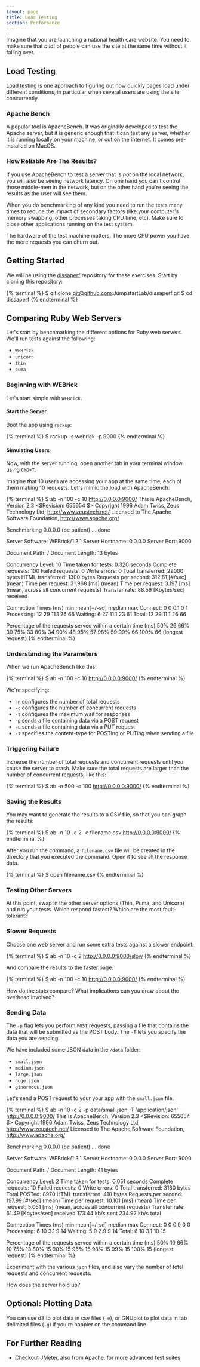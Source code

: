 ```yaml
---
layout: page
title: Load Testing
section: Performance
---
```


Imagine that you are launching a national health care website. You need to make sure that *a lot* of people can use the site at the same time without it falling
over.

## Load Testing

Load testing is one approach to figuring out how quickly pages load under different conditions, in particular when several users are using the site
concurrently.

### Apache Bench

A popular tool is ApacheBench. It was originally developed to test the Apache server, but it is generic enough that it can test any server, whether it is running locally on your machine, or out on the internet. It comes pre-installed on MacOS.

### How Reliable Are The Results?

If you use ApacheBench to test a server that is *not* on the local network, you will also be seeing network latency. On one hand you can't control those middle-men in the network, but on the other hand you're seeing the results as the user will see them.

When you do benchmarking of any kind you need to run the tests many times to reduce the impact of secondary factors (like your computer's memory swapping, other processes taking CPU time, etc). Make sure to close other applications running on the test system.

The hardware of the test machine matters. The more CPU power you have the more requests you can churn out.

## Getting Started

We will be using the [dissaperf](https://github.com/JumpstartLab/dissaperf) repository for these exercises. Start by cloning this repository:

{% terminal %}
$ git clone git@github.com:JumpstartLab/dissaperf.git
$ cd dissaperf
{% endterminal %}

## Comparing Ruby Web Servers

Let's start by benchmarking the different options for Ruby web servers. We'll run tests against the following:

* `WEBrick`
* `unicorn`
* `thin`
* `puma`

### Beginning with WEBrick

Let's start simple with `WEBrick`. 

#### Start the Server

Boot the app using `rackup`:

{% terminal %}
$ rackup -s webrick -p 9000
{% endterminal %}

#### Simulating Users

Now, with the server running, open another tab in your terminal window using `CMD+T`.

Imagine that 10 users are accessing your app at the same time, each of them making 10 requests. Let's mimic the load with ApacheBench:

{% terminal %}
$ ab -n 100 -c 10 http://0.0.0.0:9000/
This is ApacheBench, Version 2.3 <$Revision: 655654 $>
Copyright 1996 Adam Twiss, Zeus Technology Ltd, http://www.zeustech.net/
Licensed to The Apache Software Foundation, http://www.apache.org/

Benchmarking 0.0.0.0 (be patient).....done


Server Software:        WEBrick/1.3.1
Server Hostname:        0.0.0.0
Server Port:            9000

Document Path:          /
Document Length:        13 bytes

Concurrency Level:      10
Time taken for tests:   0.320 seconds
Complete requests:      100
Failed requests:        0
Write errors:           0
Total transferred:      29000 bytes
HTML transferred:       1300 bytes
Requests per second:    312.81 [#/sec] (mean)
Time per request:       31.968 [ms] (mean)
Time per request:       3.197 [ms] (mean, across all concurrent requests)
Transfer rate:          88.59 [Kbytes/sec] received

Connection Times (ms)
              min  mean[+/-sd] median   max
Connect:        0    0   0.1      0       1
Processing:    12   29  11.1     26      66
Waiting:        6   27  11.1     23      61
Total:         12   29  11.1     26      66

Percentage of the requests served within a certain time (ms)
  50%     26
  66%     30
  75%     33
  80%     34
  90%     48
  95%     57
  98%     59
  99%     66
 100%     66 (longest request)
{% endterminal %}

### Understanding the Parameters

When we run ApacheBench like this:

{% terminal %}
$ ab -n 100 -c 10 http://0.0.0.0:9000/
{% endterminal %}

We're specifying:

* `-n` configures the number of total requests
* `-c` configures the number of concurrent requests
* `-t` configures the maximum wait for responses
* `-p` sends a file containing data via a POST request
* `-u` sends a file containing data via a PUT request
* `-T` specifies the content-type for POSTing or PUTing when sending a file

### Triggering Failure

Increase the number of total requests and concurrent requests until you cause the server to crash. Make sure the total requests are larger than the number of concurrent requests, like this:

{% terminal %}
$ ab -n 500 -c 100 http://0.0.0.0:9000/
{% endterminal %}

### Saving the Results

You may want to generate the results to a CSV file, so that you can graph the results:

{% terminal %}
$ ab -n 10 -c 2 -e filename.csv http://0.0.0.0:9000/
{% endterminal %}

After you run the command, a `filename.csv` file will be created in the directory that you executed the command. Open it to see all the response data.

{% terminal %}
$ open filename.csv
{% endterminal %}

### Testing Other Servers

At this point, swap in the other server options (Thin, Puma, and Unicorn) and run your tests. Which respond fastest? Which are the most fault-tolerant?

### Slower Requests

Choose one web server and run some extra tests against a slower endpoint:

{% terminal %}
$ ab -n 10 -c 2 http://0.0.0.0:9000/slow
{% endterminal %}

And compare the results to the faster page:

{% terminal %}
$ ab -n 100 -c 10 http://0.0.0.0:9000/
{% endterminal %}

How do the stats compare? What implications can you draw about the overhead involved?

### Sending Data

The `-p` flag lets you perform `POST` requests, passing a file that contains the data that will be submitted as the POST body. The `-T` lets you specify the data you are sending.

We have included some JSON data in the `/data` folder:

* `small.json`
* `medium.json`
* `large.json`
* `huge.json`
* `ginormous.json`

Let's send a POST request to your your app with the `small.json` file.

{% terminal %}
$ ab -n 10 -c 2 -p data/small.json -T 'application/json' http://0.0.0.0:9000/
This is ApacheBench, Version 2.3 <$Revision: 655654 $>
Copyright 1996 Adam Twiss, Zeus Technology Ltd, http://www.zeustech.net/
Licensed to The Apache Software Foundation, http://www.apache.org/

Benchmarking 0.0.0.0 (be patient).....done


Server Software:        WEBrick/1.3.1
Server Hostname:        0.0.0.0
Server Port:            9000

Document Path:          /
Document Length:        41 bytes

Concurrency Level:      2
Time taken for tests:   0.051 seconds
Complete requests:      10
Failed requests:        0
Write errors:           0
Total transferred:      3180 bytes
Total POSTed:           8970
HTML transferred:       410 bytes
Requests per second:    197.99 [#/sec] (mean)
Time per request:       10.101 [ms] (mean)
Time per request:       5.051 [ms] (mean, across all concurrent requests)
Transfer rate:          61.49 [Kbytes/sec] received
                        173.44 kb/s sent
                        234.92 kb/s total

Connection Times (ms)
              min  mean[+/-sd] median   max
Connect:        0    0   0.0      0       0
Processing:     6   10   3.1      9      14
Waiting:        5    9   2.9      9      14
Total:          6   10   3.1     10      15

Percentage of the requests served within a certain time (ms)
  50%     10
  66%     10
  75%     13
  80%     15
  90%     15
  95%     15
  98%     15
  99%     15
 100%     15 (longest request)
{% endterminal %}

Experiment with the various `json` files, and also vary the number of total requests and concurrent requests.

How does the server hold up?

## Optional: Plotting Data

You can use d3 to plot data in csv files (`-e`), or GNUplot to plot data in tab delimited files (`-g`) if you're happier on the command line.

## For Further Reading

* Checkout [JMeter](http://jmeter.apache.org/), also from Apache, for more advanced test suites
